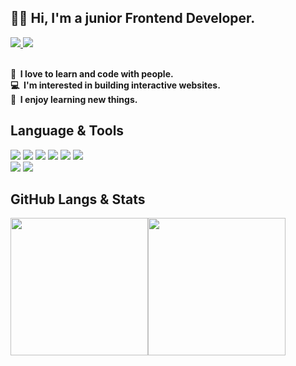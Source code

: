 ## 👋🏻 Hi, I'm a junior Frontend Developer.

<a href="https://gonggibab.notion.site/fa6148e8f6b64f4589f69bf716461d11" target="_blank">
  <img src="https://img.shields.io/badge/Portfolio-333333?style=flat-square&logo=notion&logoColor=ffffff"/>
</a>
<a href="mailto:qwaszxed1234@gmail.com" target="_blank">
  <img src="https://img.shields.io/badge/Email-EA4335?style=flat-square&logo=gmail&logoColor=ffffff"/>
</a>

<p>
<br/>
<strong>🤩&nbsp; I love to learn and code with people.</strong><br/>
<strong>💻&nbsp; I'm interested in building interactive websites.</strong><br/>
<strong>👀&nbsp; I enjoy learning new things.</strong><br/>
</p>

## Language & Tools

<div>
  <img src="https://img.shields.io/badge/HTML5-E34F26?style=for-the-badge&logo=html5&logoColor=white">
  <img src="https://img.shields.io/badge/CSS3-1572B6?style=for-the-badge&logo=css3&logoColor=white">
  <img src="https://img.shields.io/badge/Javascript-F7DF1E?style=for-the-badge&logo=javascript&logoColor=white">
  <img src="https://img.shields.io/badge/Typescript-3178C6?style=for-the-badge&logo=typescript&logoColor=white">
  <img src="https://img.shields.io/badge/React-61DAFB?style=for-the-badge&logo=react&logoColor=white">
  <img src="https://img.shields.io/badge/NextJS-000000?style=for-the-badge&logo=nextdotjs&logoColor=white">
</div>
<div>
  <img src="https://img.shields.io/badge/VScode-007ACC?style=for-the-badge&logo=visualstudiocode&logoColor=white">
  <img src="https://img.shields.io/badge/Git-F05032?style=for-the-badge&logo=git&logoColor=white">
</div>

## GitHub Langs & Stats
<div style="display: flex;">
    <img height=220 align=top src="https://github-readme-stats.vercel.app/api/top-langs/?username=gonggibab&layout=compact"/>
    <img height=220 align=top src="https://github-readme-stats.vercel.app/api?username=gonggibab&show_icons=true"/>
</div>

